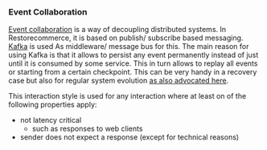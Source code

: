 ### Event Collaboration

[Event collaboration](http://martinfowler.com/eaaDev/EventCollaboration.html)
is a way of decoupling distributed systems.
In Restorecommerce, it is based on publish/ subscribe based messaging.
[Kafka](http://kafka.apache.org/) is used As middleware/ message bus for this.
The main reason for using Kafka is that it allows to persist any event
permanently instead of just until it is consumed by some service. This in turn
allows to replay all events or starting from a certain checkpoint.
This can be very handy in a recovery case but also for regular system evolution
[as also advocated here](http://movio.co/blog/microservices-rise-kafka/).

This interaction style is used for any interaction where at least
on of the following properties apply:

- not latency critical
  - such as responses to web clients
- sender does not expect a response (except for technical reasons)
